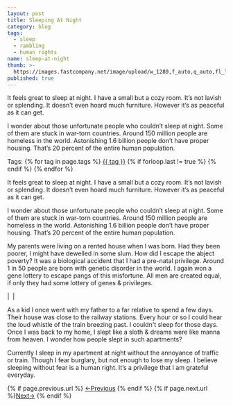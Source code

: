 ```yaml
---
layout: post
title: Sleeping At Night
category: blog
tags:
  - sleep
  - rambling
  - human rights
name: sleep-at-night
thumb: >-
  https://images.fastcompany.net/image/upload/w_1280,f_auto,q_auto,fl_lossy/wp-cms/uploads/2018/10/p-1-army-sleep.jpg
published: true
---
```


It feels great to sleep at night. I have a small but a cozy room. It’s not lavish or splending. It doesn’t even hoard much furniture. However it’s as peaceful as it can get.

I wonder about those unfortunate people who couldn’t sleep at night. Some of them are stuck in war-torn countries. Around 150 million people are homeless in the world. Astonishing 1.6 billion people don’t have proper housing. That’s 20 percent of the entire human population.<!-- truncate_here -->
<p>Tags: {% for tag in page.tags %} <a class="mytag" href="/tag/{{ tag }}" title="View posts tagged with &quot;{{ tag }}&quot;">{{ tag }}</a>  {% if forloop.last != true %} {% endif %} {% endfor %} </p>


It feels great to sleep at night. I have a small but a cozy room. It’s not lavish or splending. It doesn’t even hoard much furniture. However it’s as peaceful as it can get.

I wonder about those unfortunate people who couldn’t sleep at night. Some of them are stuck in war-torn countries. Around 150 million people are homeless in the world. Astonishing 1.6 billion people don’t have proper housing. That’s 20 percent of the entire human population.

My parents were living on a rented house when I was born. Had they been poorer, I might have dewelled in some slum. How did I escape the abject poverty? It was a biological accident that I had a pre-natal privilege. Around 1 in 50 people are born with genetic disorder in the world. I again won a gene lottery to escape pangs of this misfortune. All men are created equal, if only they had some lottery of genes & privileges.

| <img align="center" src="https://images.fastcompany.net/image/upload/w_1280,f_auto,q_auto,fl_lossy/wp-cms/uploads/2018/10/p-1-army-sleep.jpg" alt="" /> |

As a kid I once went with my father to a far relative to spend a few days. Their house was close to the railway stations. Every hour or so  I could hear the loud whistle of the train breezing past. I couldn't sleep for those days. Once I was back to my home, I slept like a sloth & dreams were like manna from heaven. I wonder how people slept in such apartments?

Currently I sleep in my apartment at night without the annoyance of traffic or train. Though I fear burglary, but not enough to lose my sleep. I believe sleeping without fear is a human right. It’s a privilege that I am grateful everyday.



<nav class="pagination clear" style="padding-bottom:20px;">
{% if page.previous.url %} <a class="prev-item" href="{{page.previous.url}}" title="Previous Post: {{page.previous.title}}">&larr;Previous</a>   {% endif %}  {% if page.next.url %}<a class="next-item" href="{{page.next.url}}" title="Next Post: {{page.next.title}}">Next&rarr;</a>         {% endif %}
</nav>
